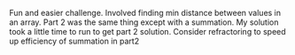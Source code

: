 Fun and easier challenge. Involved finding min distance between values in an array. Part 2 was the same thing except with a summation. My solution took a little time to run to get part 2 solution. Consider refractoring to speed up efficiency of summation in part2
